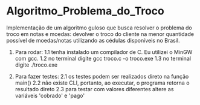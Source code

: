 # Algoritmo_Problema_do_Troco
Implementação de um algoritmo guloso que busca resolver o problema do troco em notas e moedas: devolver o troco do cliente na menor quantidade possível de moedas/notas utilizando as cédulas disponíveis no Brasil.

1. Para rodar: 
1.1 tenha instalado um compilador de C. Eu utilizei o MinGW com gcc.
1.2 no terminal digite gcc troco.c -o troco.exe
1.3 no terminal digite ./troco.exe

2. Para fazer testes:
2.1 os testes podem ser realizados direto na função main()
2.2 não existe CLI, portanto, ao executar, o programa retorna o resultado direto
2.3 para testar com valores diferentes altere as variáveis 'cobrado' e 'pago'
